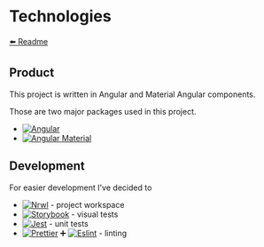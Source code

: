 # Technologies

[:arrow_left: Readme](../README.md#more-details)

## Product

This project is written in Angular and Material Angular components.

Those are two major packages used in this project.

- [![Angular](https://img.shields.io/github/package-json/dependency-version/ArturBa/spotify-karaoke/@angular/core?style=flat-square)](https://angular.io/docs)
- [![Angular Material](https://img.shields.io/github/package-json/dependency-version/ArturBa/spotify-karaoke/@angular/material?style=flat-square)](https://material.angular.io/docs)

## Development

For easier development I've decided to

- [![Nrwl](https://img.shields.io/github/package-json/dependency-version/ArturBa/spotify-karaoke/dev/@nrwl/cli?style=flat-square)](https://nrwl.io/) - project workspace
- [![Storybook](https://img.shields.io/github/package-json/dependency-version/ArturBa/spotify-karaoke/dev/@storybook/angular?style=flat-square)](storybook.js.org/) - visual tests
- [![Jest](https://img.shields.io/github/package-json/dependency-version/ArturBa/spotify-karaoke/dev/jest?style=flat-square)](https://jestjs.io/) - unit tests
- [![Prettier](https://img.shields.io/github/package-json/dependency-version/ArturBa/spotify-karaoke/dev/prettier?style=flat-square)](https://prettier.io/) :heavy_plus_sign: [![Eslint](https://img.shields.io/github/package-json/dependency-version/ArturBa/spotify-karaoke/dev/eslint?style=flat-square)](https://eslint.org/) - linting
